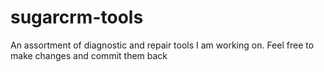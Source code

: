 # sugarcrm-tools
An assortment of diagnostic and repair tools I am working on.  Feel free to make changes and commit them back
